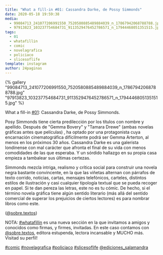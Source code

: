 ```yaml
---
title: "What a fill-in #01: Cassandra Darke, de Possy Simmonds"
date: 2020-05-18 19:59:38
media: 
  - 99084713_241077206991550_7520580885489884039_n_17867942068788788.jpg
  - 97913823_103237754684731_9113529476452786571_n_17944468051351515.jpg
tags: 
  - 01
  - whatafillin
  - comic
  - novelagrafica
  - policiaco
  - slicesoflife
template: instagram
author: 24paginas
---
```


{% gallery "99084713_241077206991550_7520580885489884039_n_17867942068788788.jpg" "97913823_103237754684731_9113529476452786571_n_17944468051351515.jpg" %}

What a fill-in [#01](/etiquetas/01): Cassandra Darke, de Possy Simmonds.

Posy Simmonds tiene cierta predilección por los títulos con nombre y apellido. Después de "Gemma Bovery" y "Tamara Drewe" (ambas novelas gráficas antes que películas) , ha optado por una protagonista cuya encarnación cinematográfica difícilmente podrá ser Gemma Arterton, al menos en los próximos 30 años.
Cassandra Darke es una galerista londinense con mal carácter que afronta el final de su vida con menos comodidades de las que esperaba. Y un sórdido hallazgo en su propia casa empieza a tambalear sus últimas certezas.

Simmonds mezcla intriga, realismo y crítica social para construir una novela negra bastante convincente, en la que las viñetas alternan con párrafos de texto corrido, noticias, cartas, mensajes telefónicos, carteles, distintos estilos de ilustración y casi cualquier tipología textual que se pueda recoger en papel. Si te dan pereza las letras, este no es tu cómic. De hecho, si el término novela gráfica tiene algún sentido literario (más allá del sentido comercial de superar los prejuicios de ciertos lectores) es para nombrar libros como este.

([@sobre.textos](https://instagram.com/sobre.textos))

NOTA: [#whatafillin](/etiquetas/whatafillin) es una nueva sección en la que invitamos a amigos y conocidos como firmas, y firmes, invitadas. En este caso contamos con [@sobre.textos](https://instagram.com/sobre.textos), editora estupenda, lectora incansable y MUCHO más. Visitad su perfil!

[#comic](/etiquetas/comic) [#novelagrafica](/etiquetas/novelagrafica) [#policiaco](/etiquetas/policiaco) [#slicesoflife](/etiquetas/slicesoflife) [@ediciones_salamandra](https://instagram.com/ediciones_salamandra)
